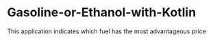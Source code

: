 # Gasoline-or-Ethanol-with-Kotlin
This application indicates which fuel has the most advantageous price
